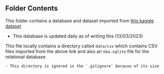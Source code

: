 
## Folder Contents

This folder contains a database and dataset imported from [this kaggle dataset](https://www.kaggle.com/datasets/wyattowalsh/basketball)

- This database is updated daily as of writing this (13/03/2023)

This file locally contains a directory called `data/csv` which contains CSV files imported from the above link and also an `nba.sqlite` file for the relational database

    - This directory is ignored in the `.gitignore` because of its size
    
